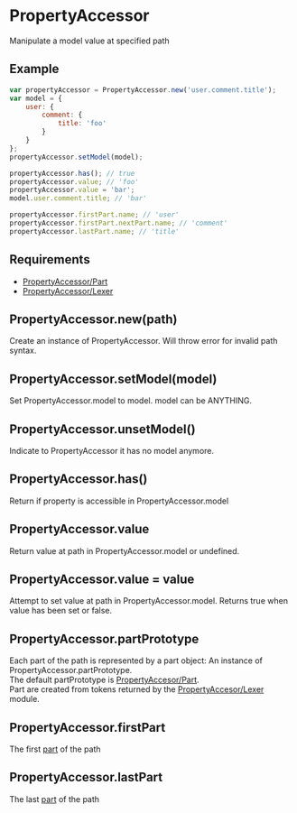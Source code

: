 PropertyAccessor
=============

Manipulate a model value at specified path 

## Example

```javascript
var propertyAccessor = PropertyAccessor.new('user.comment.title');
var model = {
	user: {
		comment: {
			title: 'foo'
		}
	}
};
propertyAccessor.setModel(model);

propertyAccessor.has(); // true
propertyAccessor.value; // 'foo'
propertyAccessor.value = 'bar';
model.user.comment.title; // 'bar'

propertyAccessor.firstPart.name; // 'user'
propertyAccessor.firstPart.nextPart.name; // 'comment'
propertyAccessor.lastPart.name; // 'title'
```

## Requirements

- [PropertyAccessor/Part](Part)
- [PropertyAccessor/Lexer](Lexer)

## PropertyAccessor.new(path)

Create an instance of PropertyAccessor. Will throw error for invalid path syntax.

## PropertyAccessor.setModel(model)

Set PropertyAccessor.model to model. model can be ANYTHING.

## PropertyAccessor.unsetModel()

Indicate to PropertyAccessor it has no model anymore.

## PropertyAccessor.has()

Return if property is accessible in PropertyAccessor.model

## PropertyAccessor.value

Return value at path in PropertyAccessor.model or undefined.

## PropertyAccessor.value = value

Attempt to set value at path in PropertyAccessor.model. Returns true when value has been set or false.

## PropertyAccessor.partPrototype

Each part of the path is represented by a part object: An instance of PropertyAccessor.partPrototype.  
The default partPrototype is [PropertyAccesor/Part](Part).  
Part are created from tokens returned by the [PropertyAccesor/Lexer](Lexer) module.

## PropertyAccessor.firstPart

The first [part](Part) of the path

## PropertyAccessor.lastPart

The last [part](Part) of the path
